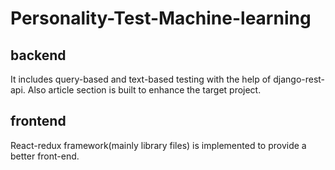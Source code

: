# Personality-Test-Machine-learning

## backend
It includes query-based and text-based testing with the help of django-rest-api. Also article section is built to enhance the target project.
## frontend
React-redux framework(mainly library files) is implemented to provide a better front-end.
